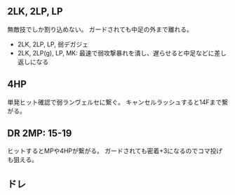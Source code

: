 ## 2LK, 2LP, LP

無敵技でしか割り込めない。
ガードされても中足の外まで離れる。

- 2LK, 2LP, LP, 弱デガジェ
- 2LK, 2LP(g), LP, MK: 最速で弱攻撃暴れを潰し、遅らせると中足などに差し返しになる

## 4HP

単発ヒット確認で弱ランヴェルセに繋ぐ。
キャンセルラッシュすると14Fまで繋がる。

## DR 2MP: 15-19

ヒットするとMPや4HPが繋がる。
ガードされても密着+3になるのでコマ投げも狙える。

## ドレ
